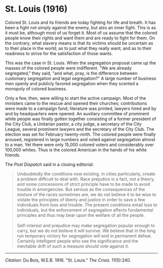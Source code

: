 <!--
title:   St. Louis
author:  Du Bois, W.E.B.
journal: The Crisis
year:    1916
volume:  11
issue:   5
pages:   240
-->

# St. Louis (1916)

Colored St. Louis and its friends are today fighting for life and breath. It has been a fight not simply against the enemy, but also an inner fight. This is as it must be, although most of us forget it. Most of us assume that the colored people know their rights and want them and are ready to fight for them. On the contrary, what slavery means is that its victims should be uncertain as to their place in the world; as to just what they really want; and as to their readiness to strive for the satisfaction of those wants. 

This was the case in St. Louis. When the segregation proposal came up the masses of the colored people were indifferent. "We are already segregated," they said, "and what, pray, is the difference between customary segregation and legal segregation?" A large number of business men openly and publicly favored segregation when they scented a monopoly of colored business.

Only a few, then, were willing to start the active campaign. Most of the ministers came to the rescue and opened their churches; contributions were made to a campaign fund; literature was printed, lawyers hired and by and by headquarters were opened. An auxiliary committee of prominent white people was finally gotten together consisting of a former president of the City Club, a Unitarian pastor, a city judge, a secretary of the City League, several prominent lawyers and the secretary of the City Club. The election was set for February twenty-ninth. The colored people were finally aroused, registered in large numbers and voted against segregation almost to a man. Yet there were only 15,000 colored voters and considerably over 100,000 whites. Thus is the colored American in the hands of his white friends.

The *Post Dispatch* said in a closing editorial:

> Undoubtedly the conditions now existing, in cities particularly, create a problem difficult to deal with. Race prejudice is a fact, not a theory, and some concessions of strict principle have to be made to avoid trouble in emergencies. But serious as the consequences of the mixture of the races sometimes are, we do not believe it to be wise to violate the principles of liberty and justice in order to save a few individuals from loss and trouble. The present conditions entail loss to individuals, but the enforcement of segregation affects fundamental principles and thus may bear upon the welfare of all the people.   
> &nbsp;   
> Self-interest and prejudice may make segregation popular enough to carry, but we do not believe it will survive. We believe that in the long run temporary victory for segregation will end in permanent defeat. Certainly intelligent people who see the significance and the inevitable drift of such a measure should vote against it.

______________
*Citation:* Du Bois, W.E.B. 1916. "St. Louis." *The Crisis*. 11(5):240.